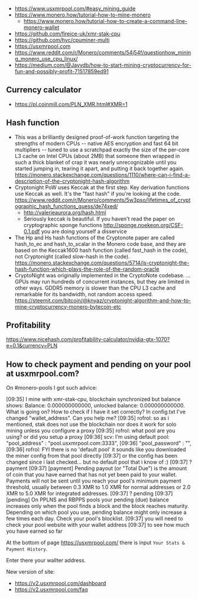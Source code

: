 - https://www.usxmrpool.com/#easy_mining_guide
- https://www.monero.how/tutorial-how-to-mine-monero
  - https://www.monero.how/tutorial-how-to-create-a-command-line-monero-wallet
- https://github.com/fireice-uk/xmr-stak-cpu
- https://github.com/hyc/cpuminer-multi
- https://usxmrpool.com
- https://www.reddit.com/r/Monero/comments/54j54f/questionhow_mining_monero_use_cpu_linux/
- https://medium.com/@Jayvdb/how-to-start-mining-cryptocurrency-for-fun-and-possibly-profit-71517859ed91

## Currency calculator

- https://pl.coinmill.com/PLN_XMR.html#XMR=1

## Hash function

- This was a brilliantly designed proof-of-work function targeting the strengths of modern CPUs -- native AES encryption and fast 64 bit multipliers -- tuned to use a scratchpad exactly the size of the per-core L3 cache on Intel CPUs (about 2MB) that someone then wrapped in such a thick blanket of crap it was nearly unrecognizable until you started jumping in, tearing it apart, and putting it back together again. https://monero.stackexchange.com/questions/1110/where-can-i-find-a-description-of-the-cryptonight-hash-algorithm
- Cryptonight PoW uses Keccak at the first step. Key derivation functions use Keccak as well. It's the "fast hash" if you're looking at the code. https://www.reddit.com/r/Monero/comments/5w3pso/lifetimes_of_cryptographic_hash_functions_guess/de74xed/
  - http://valerieaurora.org/hash.html
  - Seriously keccak is beautiful. If you haven't read the paper on cryptographic sponge functions http://sponge.noekeon.org/CSF-0.1.pdf you are doing yourself a disservice
- The Hp and Hs hash functions of the Cryptonote paper are called hash_to_ec and hash_to_scalar in the Monero code base, and they are based on the Keccak1600 hash function (called fast_hash in the code), not Cryptonight (called slow-hash in the code). https://monero.stackexchange.com/questions/5714/is-cryptonight-the-hash-function-which-plays-the-role-of-the-random-oracle
- CryptoNight was originally implemented in the CryptoNote codebase. ... GPUs may run hundreds of concurrent instances, but they are limited in other ways. GDDR5 memory is slower than the CPU L3 cache and remarkable for its bandwidth, not random access speed. https://steemit.com/bitcoin/@knyaz/cryptonight-algorithm-and-how-to-mine-cryptocurrency-monero-bytecoin-etc

## Profitability

https://www.nicehash.com/profitability-calculator/nvidia-gtx-1070?e=0.1&currency=PLN

## How to check payment and pending on your pool at usxmrpool.com?

On #monero-pools I got such advice:

[09:35] <rofrol> I mine with xmr-stak-cpu, blockchain synchronized but balance shows: Balance: 0.000000000000, unlocked balance: 0.000000000000. What is going on? How to check if I have it set correctly? In config.txt I've changed "wallet_address". Can you help me?
[09:35] <scv> rofrol: so as i mentioned, stak does not use the blockchain nor does it work for solo mining unless you configure a proxy
[09:35] <scv> rofrol: what pool are you using? or did you setup a proxy
[09:36] <rofrol> scv: I'm using default pool: "pool_address" : "pool.usxmrpool.com:3333",
[09:36] <rofrol> "pool_password" : "",
[09:36] <scv> rofrol: FYI there is no 'default pool' it sounds like you downloaded the miner config from that pool directly
[09:37] <scv> or the config has been changed since i last checked... but no default pool that i know of :)
[09:37] <scv> ? payment
[09:37] <ducats> [payment] Pending payout (or "Total Due") is the amount of coin that you have earned that has not yet been paid to your wallet. Payments will not be sent until you reach your pool's minimum payment threshold, usually between 0.3 XMR to 1.0 XMR for normal addresses or 2.0 XMR to 5.0 XMR for integrated addresses.
[09:37] <scv> ? pending
[09:37] <ducats> [pending] On PPLNS and RBPPS pools your pending (due) balance increases only when the pool finds a block and the block reaches maturity. Depending on which pool you use, pending balance might only increase a few times each day. Check your pool's blocklist.
[09:37] <scv> you will need to check your pool website with your wallet address
[09:37] <scv> to see how much you have earned so far

At the bottom of page https://usxmrpool.com/ there is input `Your Stats & Payment History`.

Enter there your wallter address.

New version of site:

- https://v2.usxmrpool.com/dashboard
- https://v2.usxmrpool.com/faq
